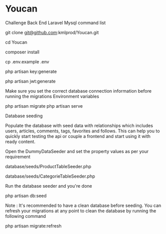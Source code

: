 # Youcan
 Challenge Back End Laravel Mysql
 command list

git clone git@github.com:kmlprod/Youcan.git

cd Youcan

composer install

cp .env.example .env

php artisan key:generate

php artisan jwt:generate 

Make sure you set the correct database connection information before running the migrations Environment variables

php artisan migrate
php artisan serve

Database seeding

Populate the database with seed data with relationships which includes users, articles, comments, tags, favorites and follows. This can help you to quickly start testing the api or couple a frontend and start using it with ready content.

Open the DummyDataSeeder and set the property values as per your requirement

database/seeds/ProductTableSeeder.php

database/seeds/CategorieTableSeeder.php

Run the database seeder and you're done

php artisan db:seed

Note : It's recommended to have a clean database before seeding. You can refresh your migrations at any point to clean the database by running the following command

php artisan migrate:refresh


